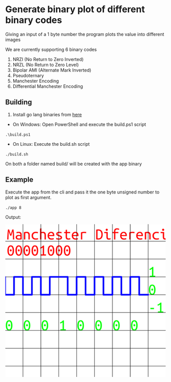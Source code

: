 # Generate binary plot of different binary codes

Giving an input of a 1 byte number the program plots the value into different images

We are currently supporting 6 binary codes

1. NRZI (No Return to Zero Inverted)
2. NRZL (No Return to Zero Level)
3. Bipolar AMI (Alternate Mark Inverted)
4. Pseudoternary
5. Manchester Encoding
6. Differential Manchester Encoding

## Building

1. Install go lang binaries from [here](https://go.dev)

- On Windows: Open PowerShell and execute the build.ps1 script

`.\build.ps1`

- On Linux: Execute the build.sh script

`./build.sh`

On both a folder named build/ will be created with the app binary

## Example

Execute the app from the cli and pass it the one byte unsigned number to plot as first argument.

`./app 8`

Output:

![Manchester representation of 8 unsigned number](examples/manchester.png)
